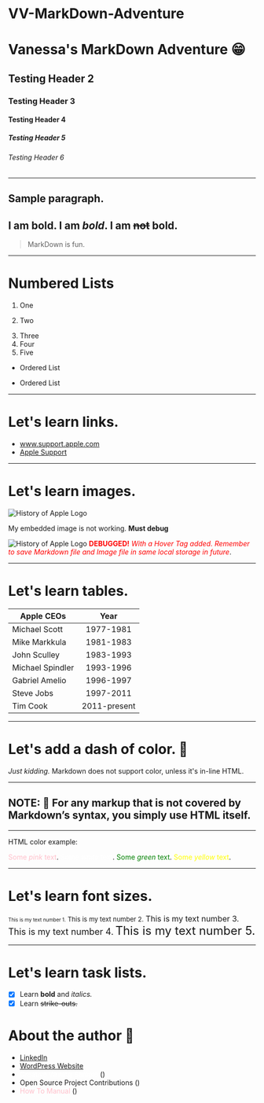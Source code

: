 # VV-MarkDown-Adventure
# Vanessa's MarkDown Adventure :grin:
## Testing Header 2
### Testing Header 3
#### Testing Header 4
##### Testing Header 5
###### Testing Header 6

---
Sample paragraph.
---

I am **bold**.
I am *bold*.
I am ~~not~~ bold.
---
>MarkDown is fun.
---
# Numbered Lists
1. One
2) Two
3. Three
1. Four
1. Five
* Ordered List
- Ordered List
---
# Let's learn links.

* www.support.apple.com
* [Apple Support](www.support.apple.com)
---
# Let's learn images.

![History of Apple Logo](https://images.app.goo.gl/X6LndYyPTqA3tzrG9 "History of Apple Logo")

My embedded image is not working. **Must debug**

![History of Apple Logo ](applelogo.png "History of Apple Logo")
<span style="color:red">__DEBUGGED!__ *With a Hover Tag added. Remember to save Markdown file and Image file in same local storage in future*</span>.

---
# Let's learn tables.
| Apple CEOs | Year |
|-------------|:----:
|Michael Scott| 1977-1981|
|Mike Markkula| 1981-1983|
|John Sculley| 1983-1993|
|Michael Spindler| 1993-1996|
| Gabriel Amelio| 1996-1997|
|Steve Jobs| 1997-2011|
|Tim Cook| 2011-present|
---
# Let's add a dash of color. :rainbow:
*Just kidding.* Markdown does not support color, unless it's in-line HTML. 

---
**NOTE: :memo:** 
For any markup that is not covered by Markdown’s syntax, you simply use HTML itself.
---
---
HTML color example: 

<span style="color:pink">Some *pink* text</span>.
<span style="color:white">Some *white* text</span>.
<span style="color:green">Some *green* text</span>.
<span style="color:yellow">Some *yellow* text</span>.

---
# Let's learn font sizes.
<font size="1"> This is my text number 1.</font> 
<font size="2"> This is my text number 2.</font> 
<font size="3"> This is my text number 3.</font> 
<font size="4"> This is my text number 4.</font> 
<font size="5"> This is my text number 5.</font> 

---
# Let's learn task lists.
- [x] Learn **bold** and *italics.*
- [x] Learn ~~strike-outs.~~

# About the author :book:
* [LinkedIn](www.linkedin.com/in/vanessa-voorhies-001029121 "Vanessa Voorhies' LinkedIn")
* [WordPress Website](https://wordpress.com/posts/vvoorhies.wordpress.com)
* <span style="color:white"> Creative Writing Sample</span> ()
* Open Source Project Contributions ()
* <span style="color:pink"> How To Manual</span> ()
